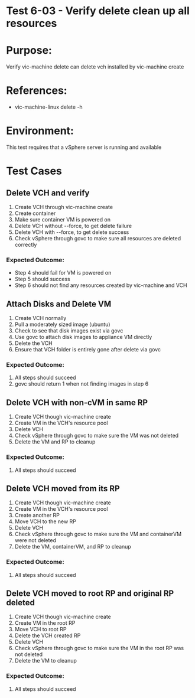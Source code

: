 Test 6-03 - Verify delete clean up all resources
=======

# Purpose:
Verify vic-machine delete can delete vch installed by vic-machine create

# References:
* vic-machine-linux delete -h
# Environment:
This test requires that a vSphere server is running and available

# Test Cases

## Delete VCH and verify
1. Create VCH through vic-machine create
2. Create container
3. Make sure container VM is powered on
4. Delete VCH without --force, to get delete failure
5. Delete VCH with --force, to get delete success
6. Check vSphere through govc to make sure all resources are deleted correctly

### Expected Outcome:
* Step 4 should fail for VM is powered on
* Step 5 should success
* Step 6 should not find any resources created by vic-machine and VCH


## Attach Disks and Delete VM
1. Create VCH normally
2. Pull a moderately sized image (ubuntu)
3. Check to see that disk images exist via govc
4. Use govc to attach disk images to appliance VM directly
5. Delete the VCH
6. Ensure that VCH folder is entirely gone after delete via govc

### Expected Outcome:
1. All steps should succeed
2. govc should return 1 when not finding images in step 6


## Delete VCH with non-cVM in same RP
1. Create VCH though vic-machine create
2. Create VM in the VCH's resource pool
3. Delete VCH
4. Check vSphere through govc to make sure the VM was not deleted
5. Delete the VM and RP to cleanup

### Expected Outcome:
1. All steps should succeed


## Delete VCH moved from its RP
1. Create VCH though vic-machine create
2. Create VM in the VCH's resource pool
3. Create another RP
4. Move VCH to the new RP
5. Delete VCH
6. Check vSphere through govc to make sure the VM and containerVM were not deleted
7. Delete the VM, containerVM, and RP to cleanup

### Expected Outcome:
1. All steps should succeed


## Delete VCH moved to root RP and original RP deleted
1. Create VCH though vic-machine create
2. Create VM in the root RP
3. Move VCH to root RP
4. Delete the VCH created RP
5. Delete VCH
6. Check vSphere through govc to make sure the VM in the root RP was not deleted
7. Delete the VM to cleanup

### Expected Outcome:
1. All steps should succeed
